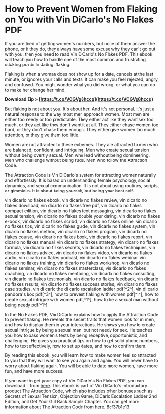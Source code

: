 
 
# How to Prevent Women from Flaking on You with Vin DiCarlo's No Flakes PDF
 
If you are tired of getting women's numbers, but none of them answer the phone, or if they do, they always have some excuse why they can't go out with you, then you need to read Vin DiCarlo's No Flakes PDF. This ebook will teach you how to handle one of the most common and frustrating sticking points in dating: flaking.
 
Flaking is when a woman does not show up for a date, cancels at the last minute, or ignores your calls and texts. It can make you feel rejected, angry, and confused. You might wonder what you did wrong, or what you can do to make her change her mind.
 
**Download Zip > [https://t.co/VCGVg8hccq](https://t.co/VCGVg8hccq)**


 
But flaking is not about you. It's about her. And it's not personal. It's just a natural response to the way most men approach women. Most men are either too needy or too predictable. They either act like they want sex too much, or they act like they don't want it at all. They either chase women too hard, or they don't chase them enough. They either give women too much attention, or they give them too little.
 
Women are not attracted to these extremes. They are attracted to men who are balanced, confident, and intriguing. Men who create sexual tension without being overtly sexual. Men who lead without being domineering. Men who challenge without being rude. Men who follow the Attraction Code.
 
The Attraction Code is Vin DiCarlo's system for attracting women naturally and effortlessly. It is based on understanding female psychology, social dynamics, and sexual communication. It is not about using routines, scripts, or gimmicks. It is about being yourself, but being your best self.
 
vin dicarlo no flakes ebook,  vin dicarlo no flakes review,  vin dicarlo no flakes download,  vin dicarlo no flakes free pdf,  vin dicarlo no flakes compact edition,  vin dicarlo no flakes text messaging,  vin dicarlo no flakes sexual tension,  vin dicarlo no flakes double your dating,  vin dicarlo no flakes e-book,  vin dicarlo no flakes scribd,  vin dicarlo no flakes online,  vin dicarlo no flakes tips,  vin dicarlo no flakes guide,  vin dicarlo no flakes system,  vin dicarlo no flakes method,  vin dicarlo no flakes program,  vin dicarlo no flakes course,  vin dicarlo no flakes book,  vin dicarlo no flakes report,  vin dicarlo no flakes manual,  vin dicarlo no flakes strategy,  vin dicarlo no flakes formula,  vin dicarlo no flakes secrets,  vin dicarlo no flakes techniques,  vin dicarlo no flakes advice,  vin dicarlo no flakes video,  vin dicarlo no flakes audio,  vin dicarlo no flakes podcast,  vin dicarlo no flakes webinar,  vin dicarlo no flakes training,  vin dicarlo no flakes workshop,  vin dicarlo no flakes seminar,  vin dicarlo no flakes masterclass,  vin dicarlo no flakes coaching,  vin dicarlo no flakes mentoring,  vin dicarlo no flakes consulting,  vin dicarlo no flakes testimonials,  vin dicarlo no flakes feedback,  vin dicarlo no flakes results,  vin dicarlo no flakes success stories,  vin dicarlo no flakes case studies,  vin di carlo the di carlo escalation ladder pdf[^2^],  vin di carlo pandora's box pdf[^3^],  how to prevent flaking with women pdf[^1^],  how to create sexual intrigue with women pdf[^1^],  how to be a sexual man without being needy pdf[^1^]
 
In the No Flakes PDF, Vin DiCarlo explains how to apply the Attraction Code to prevent flaking. He reveals the secret traits that women look for in men, and how to display them in your interactions. He shows you how to create sexual intrigue by being a sexual man, but not needy for sex. He teaches you how to pass women's tests by being receptive, opportunistic, and challenging. He gives you practical tips on how to get solid phone numbers, how to text effectively, how to set up dates, and how to confirm them.
 
By reading this ebook, you will learn how to make women feel so attracted to you that they will want to see you again and again. You will never have to worry about flaking again. You will be able to date more women, have more fun, and have more success.
 
If you want to get your copy of Vin DiCarlo's No Flakes PDF, you can download it from [here](https://www.scribd.com/document/425942846/Vin-DiCarlo-No-Flakes-Compact-Edition). This ebook is part of Vin DiCarlo's introductory product The Attraction Code, which also includes other bonuses such as Secrets of Sexual Tension, Objection Game, DiCarlo Escalation Ladder 2nd Edition, and Get Your Girl Back Sample Chapter. You can get more information about The Attraction Code from [here](https://cheapselfhelp.com/downloads/vin-dicarlo-the-attraction-code/).
 8cf37b1e13
 

